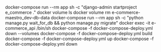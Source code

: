 docker-compose run --rm app sh -c "django-admin startproject e_commerce ."
docker volume ls
docker volume rm e-commerce-maestro_dev-db-data
docker-compose run --rm app sh -c "python manage.py wait_for_db && python manage.py migrate"
docker exec -it e-commerce_api /bin/sh
docker-compose -f docker-compose-deploy.yml down --volumes
docker-compose -f docker-compose-deploy.yml build
docker-compose -f docker-compose-deploy.yml up
docker-compose -f docker-compose-deploy.yml down
